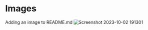 # Images
Adding an image to README.md
![Screenshot 2023-10-02 191301](https://github.com/Surender2/Images/assets/114329084/679741c4-9068-4fc4-89db-892f4944d2a3)
